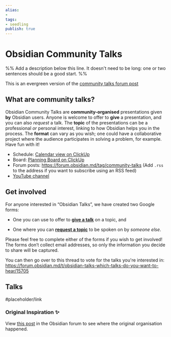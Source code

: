 ```yaml
---
alias: 
- 
tags:
- seedling
publish: true
---
```


# Obsidian Community Talks

%% Add a description below this line. It doesn't need to be long: one or two sentences should be a good start. %%

This is an evergreen version of the [community talks forum post](https://forum.obsidian.md/t/meta-community-talks/16686)

## What are community talks?

Obsidian Community Talks are **community-organised** presentations given **by** Obsidian users. Anyone is welcome to offer to **give** a presentation, and you can also *request* a talk. The **topic** of the presentations can be a professional *or* personal interest, linking to how Obsidian helps you in the process. The **format** can vary as you wish; one could have a collaborative project where the audience participates in solving a problem, for example. Have fun with it!

- Schedule: [Calendar view on ClickUp](https://share.clickup.com/c/h/4gdf2-36/5b21a6f8588e5c6)
- Board: [Planning Board on ClickUp](https://share.clickup.com/b/h/5-27696067-2/f8bcbb32aa512ee)
- Forum posts: <https://forum.obsidian.md/tag/community-talks> (Add `.rss` to the address if you want to subscribe using an RSS feed)
- [YouTube channel](https://www.youtube.com/channel/UCxNSTq2kmupdR6LD400FpvA)

## Get involved

For anyone interested in “Obsidian Talks”, we have created two Google forms:

* One you can use to offer to [**give a talk**](https://forms.gle/LvcLKisHt9qzFiKM7) on a topic, and

* One where you can [**request a topic**](https://forms.gle/8EL5SFyhw4ExKHPeA) to be spoken on by *someone else*.

Please feel free to complete either of the forms if you wish to get involved! The forms don’t collect email addresses, so only the information you decide to share will be captured.

You can then go over to this thread to vote for the talks you're interested in: https://forum.obsidian.md/t/obsidian-talks-which-talks-do-you-want-to-hear/15705

## Talks

#placeholder/link 

### Original Inspiration ✨ 

View [this post](https://forum.obsidian.md/t/online-user-group-talks-discussions/15268) in the Obsidian forum to see where the original organisation happened.